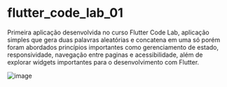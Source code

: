 # flutter_code_lab_01

Primeira aplicação desenvolvida no curso Flutter Code Lab, aplicação simples que gera duas palavras aleatórias e concatena em uma só porém foram abordados princípios importantes como gerenciamento de estado, responsividade, navegação entre paginas e acessibilidade, além de explorar widgets importantes para o desenvolvimento com Flutter.

![image](https://github.com/Olivaar/flutter_code_lab_01/assets/72718272/7f096a5e-566f-4471-bca2-cf20058839ff)

